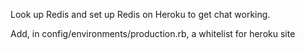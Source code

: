 Look up Redis and set up Redis on Heroku to get chat working.

Add, in config/environments/production.rb, a whitelist for heroku site